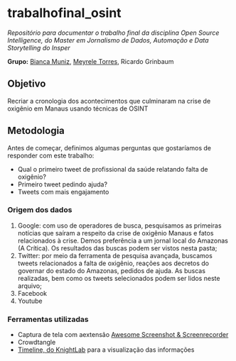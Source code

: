 # trabalhofinal_osint
_Repositório para documentar o trabalho final da disciplina Open Source Intelligence, do Master em Jornalismo de Dados, Automação e Data Storytelling do Insper_

**Grupo:** [Bianca Muniz](https://github.com/biamuniz), [Meyrele Torres](https://github.com/meyrele), Ricardo Grinbaum

## Objetivo
Recriar a cronologia dos acontecimentos que culminaram na crise de oxigênio em Manaus usando técnicas de OSINT

## Metodologia
Antes de começar, definimos algumas perguntas que gostaríamos de responder com este trabalho:
* Qual o primeiro tweet de profissional da saúde relatando falta de oxigênio?
* Primeiro tweet pedindo ajuda?
* Tweets com mais engajamento

### Origem dos dados
1. Google: com uso de operadores de busca, pesquisamos as primeiras notícias que saíram a respeito da crise de oxigênio Manaus e fatos relacionados à crise. Demos preferência a um jornal local do Amazonas (A Crítica). Os resultados das buscas podem ser vistos nesta pasta;
2. Twitter: por meio da ferramenta de pesquisa avançada, buscamos tweets relacionados a falta de oxigênio, reações aos decretos do governar do estado do Amazonas, pedidos de ajuda. As buscas realizadas, bem como os tweets selecionados podem ser lidos neste arquivo;
3. Facebook
4. Youtube

### Ferramentas utilizadas
* Captura de tela com aextensão [Awesome Screenshot & Screenrecorder](https://chrome.google.com/webstore/detail/awesome-screenshot-screen/nlipoenfbbikpbjkfpfillcgkoblgpmj?hl=pt-BR)
* Crowdtangle
* [Timeline, do KnightLab](https://timeline.knightlab.com/) para a visualização das informações
